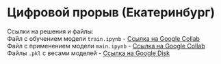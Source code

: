 # Цифровой прорыв (Екатеринбург)

Ссылки на решения и файлы: <br>
Файл с обучением модели `train.ipynb` - [Ссылка на Google Collab](https://colab.research.google.com/drive/1LXhrPrbz5wYM8vfS1bmAVbaSKw8Fg82J#scrollTo=wdvM5DHIYjZZ) <br>
Файл с применением модели `main.ipynb` - [Ссылка на Google Collab](https://colab.research.google.com/drive/1LXhrPrbz5wYM8vfS1bmAVbaSKw8Fg82J#scrollTo=wdvM5DHIYjZZ) <br>
Файлы `.pkl` с весами моделей - [Ссылка на Google Disk](https://drive.google.com/drive/folders/1w4VogagY5hBjHy55C4b4wvlEtaCQTCeU?usp=sharing)
